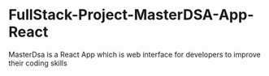 # FullStack-Project-MasterDSA-App-React
MasterDsa is a React App which is web interface for developers to improve their coding skills
